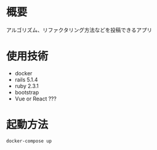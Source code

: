 # 概要
アルゴリズム、リファクタリング方法などを投稿できるアプリ

# 使用技術
- docker
- rails 5.1.4
- ruby 2.3.1
- bootstrap
- Vue or React ???

# 起動方法

```
docker-compose up
```

